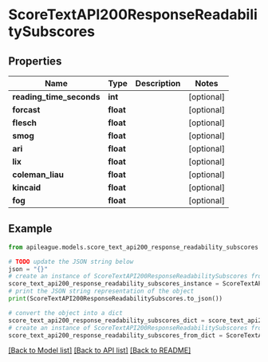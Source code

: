 # ScoreTextAPI200ResponseReadabilitySubscores


## Properties

Name | Type | Description | Notes
------------ | ------------- | ------------- | -------------
**reading_time_seconds** | **int** |  | [optional] 
**forcast** | **float** |  | [optional] 
**flesch** | **float** |  | [optional] 
**smog** | **float** |  | [optional] 
**ari** | **float** |  | [optional] 
**lix** | **float** |  | [optional] 
**coleman_liau** | **float** |  | [optional] 
**kincaid** | **float** |  | [optional] 
**fog** | **float** |  | [optional] 

## Example

```python
from apileague.models.score_text_api200_response_readability_subscores import ScoreTextAPI200ResponseReadabilitySubscores

# TODO update the JSON string below
json = "{}"
# create an instance of ScoreTextAPI200ResponseReadabilitySubscores from a JSON string
score_text_api200_response_readability_subscores_instance = ScoreTextAPI200ResponseReadabilitySubscores.from_json(json)
# print the JSON string representation of the object
print(ScoreTextAPI200ResponseReadabilitySubscores.to_json())

# convert the object into a dict
score_text_api200_response_readability_subscores_dict = score_text_api200_response_readability_subscores_instance.to_dict()
# create an instance of ScoreTextAPI200ResponseReadabilitySubscores from a dict
score_text_api200_response_readability_subscores_from_dict = ScoreTextAPI200ResponseReadabilitySubscores.from_dict(score_text_api200_response_readability_subscores_dict)
```
[[Back to Model list]](../README.md#documentation-for-models) [[Back to API list]](../README.md#documentation-for-api-endpoints) [[Back to README]](../README.md)


